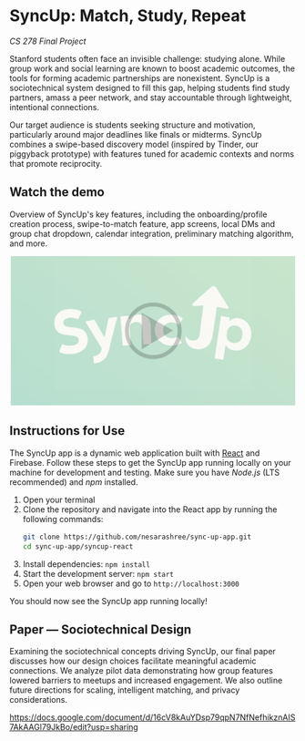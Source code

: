 # SyncUp: Match, Study, Repeat
*CS 278 Final Project*

Stanford students often face an invisible challenge: studying alone. While group work and social learning are known to boost academic outcomes, the tools for forming academic partnerships are nonexistent. SyncUp is a sociotechnical system designed to fill this gap, helping students find study partners, amass a peer network, and stay accountable through lightweight, intentional connections. 

Our target audience is students seeking structure and motivation, particularly around major deadlines like finals or midterms. SyncUp combines a swipe-based discovery model (inspired by Tinder, our piggyback prototype) with features tuned for academic contexts and norms that promote reciprocity.

## Watch the demo
Overview of SyncUp's key features, including the onboarding/profile creation process, swipe-to-match feature, app screens, local DMs and group chat dropdown, calendar integration, preliminary matching algorithm, and more.
<div align="center">
  <a href="https://drive.google.com/file/d/1ckzARhFVm-Y4sLhnfFFRLH2NFjnR2l_b/view?usp=sharing" target="_blank">
    <img src="images/logo2.png" alt="Watch the demo" width="500"/>
  </a>
</div>

## Instructions for Use

The SyncUp app is a dynamic web application built with [React](https://react.dev/) and Firebase. Follow these steps to get the SyncUp app running locally on your machine for development and testing. Make sure you have *Node.js* (LTS recommended) and *npm* installed.

1. Open your terminal
2. Clone the repository and navigate into the React app by running the following commands:
   ```bash
   git clone https://github.com/nesarashree/sync-up-app.git
   cd sync-up-app/syncup-react
   ```
3. Install dependencies: `npm install`
4. Start the development server: `npm start`
5. Open your web browser and go to `http://localhost:3000`

You should now see the SyncUp app running locally!

## Paper — Sociotechnical Design 
Examining the sociotechnical concepts driving SyncUp, our final paper discusses how our design choices facilitate meaningful academic connections. We analyze pilot data demonstrating how group features lowered barriers to meetups and increased engagement. We also outline future directions for scaling, intelligent matching, and privacy considerations.

https://docs.google.com/document/d/16cV8kAuYDsp79qpN7NfNefhikznAIS7AkAAGl79JkBo/edit?usp=sharing
